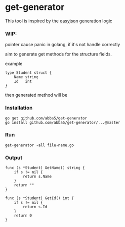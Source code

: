 # get-generator

This tool is inspired by the [easyjson](https://github.com/mailru/easyjson) generation logic

### WIP: 

pointer cause panic in golang, 
if it's not handle correctly

aim to generate get methods for the structure fields.

example

```
type Student struct {
	Name string
	Id   int
}
```

then generated method will be 

### Installation
```
go get github.com/abba5/get-generator
go install github.com/abba5/get-generator/...@master
```

### Run
```
get-generator -all file-name.go
```


### Output

```
func (s *Student) GetName() string {
	if s != nil {
		return s.Name
	}
	return ""
}

func (s *Student) GetId() int {
	if s != nil {
		return s.Id
	}
	return 0
}
```
